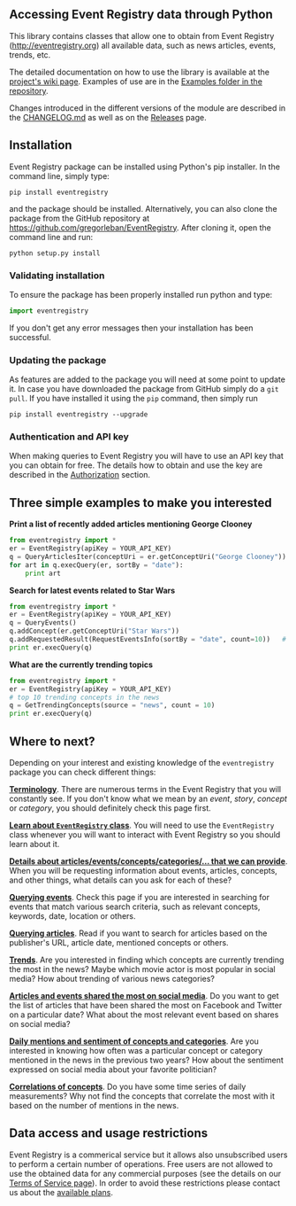 ## Accessing Event Registry data through Python

This library contains classes that allow one to obtain from Event Registry (http://eventregistry.org) all available data, such as news articles, events, trends, etc.

The detailed documentation on how to use the library is available at the [project's wiki page](https://github.com/EventRegistry/event-registry-python/wiki). Examples of use are in the [Examples folder in the repository](https://github.com/EventRegistry/event-registry-python/tree/master/eventregistry/examples).

Changes introduced in the different versions of the module are described in the [CHANGELOG.md](https://github.com/EventRegistry/event-registry-python/blob/master/CHANGELOG.md) as well as on the [Releases](https://github.com/EventRegistry/event-registry-python/releases) page.

## Installation

Event Registry package can be installed using Python's pip installer. In the command line, simply type:

    pip install eventregistry

and the package should be installed. Alternatively, you can also clone the package from the GitHub repository at https://github.com/gregorleban/EventRegistry. After cloning it, open the command line and run:

    python setup.py install

### Validating installation

To ensure the package has been properly installed run python and type:

```python
import eventregistry
```

If you don't get any error messages then your installation has been successful.

### Updating the package

As features are added to the package you will need at some point to update it. In case you have downloaded the package from GitHub simply do a `git pull`. If you have installed it using the `pip` command, then simply run

	pip install eventregistry --upgrade

### Authentication and API key

When making queries to Event Registry you will have to use an API key that you can obtain for free. The details how to obtain and use the key are described in the [Authorization](EventRegistry-class#authorization) section.

## Three simple examples to make you interested

**Print a list of recently added articles mentioning George Clooney**

```python
from eventregistry import *
er = EventRegistry(apiKey = YOUR_API_KEY)
q = QueryArticlesIter(conceptUri = er.getConceptUri("George Clooney"))
for art in q.execQuery(er, sortBy = "date"):
    print art
```

**Search for latest events related to Star Wars**

```python
from eventregistry import *
er = EventRegistry(apiKey = YOUR_API_KEY)
q = QueryEvents()
q.addConcept(er.getConceptUri("Star Wars"))
q.addRequestedResult(RequestEventsInfo(sortBy = "date", count=10))   # return event details for last 10 events
print er.execQuery(q)
```

**What are the currently trending topics**

```python
from eventregistry import *
er = EventRegistry(apiKey = YOUR_API_KEY)
# top 10 trending concepts in the news
q = GetTrendingConcepts(source = "news", count = 10)
print er.execQuery(q)
```

## Where to next?

Depending on your interest and existing knowledge of the `eventregistry` package you can check different things:

**[Terminology](../../wiki/Terminology)**. There are numerous terms in the Event Registry that you will constantly see. If you don't know what we mean by an *event*, *story*, *concept* or *category*, you should definitely check this page first.

**[Learn about `EventRegistry` class](../../wiki/Eventregistry-class)**. You will need to use the `EventRegistry` class whenever you will want to interact with Event Registry so you should learn about it.

**[Details about articles/events/concepts/categories/... that we can provide](../../wiki/ReturnInfo-class)**. When you will be requesting information about events, articles, concepts, and other things, what details can you ask for each of these?

**[Querying events](../../wiki/Searching-for-events)**. Check this page if you are interested in searching for events that match various search criteria, such as relevant concepts, keywords, date, location or others.

**[Querying articles](../../wiki/Searching-for-articles)**. Read if you want to search for articles based on the publisher's URL, article date, mentioned concepts or others.

**[Trends](../../wiki/Trends)**. Are you interested in finding which concepts are currently trending the most in the news? Maybe which movie actor is most popular in social media? How about trending of various news categories?

**[Articles and events shared the most on social media](../../wiki/Social-shares)**. Do you want to get the list of articles that have been shared the most on Facebook and Twitter on a particular date? What about the most relevant event based on shares on social media?

**[Daily mentions and sentiment of concepts and categories](../../wiki/Number-of-mentions-in-news-or-social-media)**. Are you interested in knowing how often was a particular concept or category mentioned in the news in the previous two years? How about the sentiment expressed on social media about your favorite politician?

**[Correlations of concepts](../../wiki/Correlations)**. Do you have some time series of daily measurements? Why not find the concepts that correlate the most with it based on the number of mentions in the news.

## Data access and usage restrictions

Event Registry is a commerical service but it allows also unsubscribed users to perform a certain number of operations. Free users are not allowed to use the obtained data for any commercial purposes (see the details on our [Terms of Service page](http://eventregistry.org/terms)). In order to avoid these restrictions please contact us about the [available plans](http://eventregistry.org/pricing).
